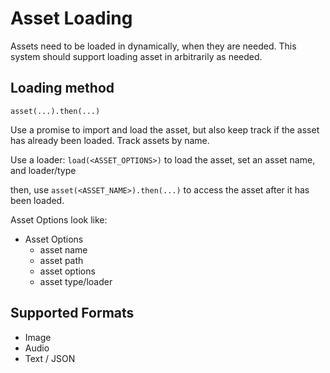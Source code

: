 # Asset Loading

Assets need to be loaded in dynamically, when they are needed. This system should support loading asset in arbitrarily as needed.

## Loading method

`asset(...).then(...)`

Use a promise to import and load the asset, but also keep track if the asset has already been loaded. Track assets by name.

Use a loader: `load(<ASSET_OPTIONS>)` to load the asset, set an asset name, and loader/type

then, use `asset(<ASSET_NAME>).then(...)` to access the asset after it has been loaded.

Asset Options look like:
- Asset Options
    - asset name
    - asset path
    - asset options
    - asset type/loader

## Supported Formats

- Image
- Audio
- Text / JSON